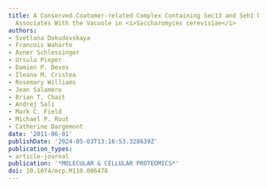 ```yaml
---
title: A Conserved Coatomer-related Complex Containing Sec13 and Seh1 Dynamically
  Associates With the Vacuole in <i>Saccharomyces cerevisiae</i>
authors:
- Svetlana Dokudovskaya
- Francois Waharte
- Avner Schlessinger
- Ursula Pieper
- Damien P. Devos
- Ileana M. Cristea
- Rosemary Williams
- Jean Salamero
- Brian T. Chait
- Andrej Sali
- Mark C. Field
- Michael P. Rout
- Catherine Dargemont
date: '2011-06-01'
publishDate: '2024-05-03T13:16:53.328639Z'
publication_types:
- article-journal
publication: '*MOLECULAR & CELLULAR PROTEOMICS*'
doi: 10.1074/mcp.M110.006478
---
```

